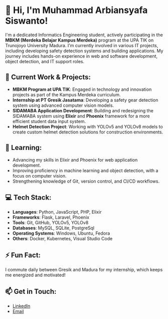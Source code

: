 # 👋 Hi, I'm Muhammad Arbiansyafa Siswanto!

I'm a dedicated Informatics Engineering student, actively participating in the **MBKM (Merdeka Belajar Kampus Merdeka)** program at the UPA TIK on Trunojoyo University Madura. I'm currently involved in various IT projects, including developing safety detection systems and building applications. My journey includes hands-on experience in web and software development, object detection, and IT support roles.

## 🚀 Current Work & Projects:
- **MBKM Program at UPA TIK**: Engaged in technology and innovation projects as part of the Kampus Merdeka curriculum.
- **Internship at PT Gresik Jasatama**: Developing a safety gear detection system using advanced computer vision models.
- **SIDAMABA Application Development**: Building and redesigning the SIDAMABA system using **Elixir** and **Phoenix** framework for a more efficient student data input system.
- **Helmet Detection Project**: Working with YOLOv5 and YOLOv8 models to create custom helmet detection solutions for construction environments.

## 🌱 Learning:
- Advancing my skills in Elixir and Phoenix for web application development.
- Improving proficiency in machine learning and object detection, with a focus on computer vision.
- Strengthening knowledge of Git, version control, and CI/CD workflows.
  
## 💻 Tech Stack:
- **Languages**: Python, JavaScript, PHP, Elixir
- **Frameworks**: Flask, Laravel, Phoenix
- **Tools**: Git, GitHub, YOLOv5, YOLOv8
- **Databases**: MySQL, SQLite, PostgreSql
- **Operating Systems**: Windows, Ubuntu, Fedora
- **Others**: Docker, Kubernetes, Visual Studio Code

## ⚡ Fun Fact:
I commute daily between Gresik and Madura for my internship, which keeps me energized and motivated!

## 📫 Get in Touch:
- [LinkedIn](https://www.linkedin.com/in/muhammad-arbiansyafa-siswanto-6267b3288/)
- [Email](mailto:arbiiansa@gmail.com)
